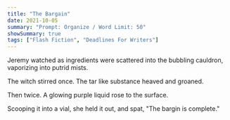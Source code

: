 ```yaml
---
title: "The Bargain"
date: 2021-10-05
summary: "Prompt: Organize / Word Limit: 50"
showSummary: true
tags: ["Flash Fiction", "Deadlines For Writers"]
---
```


Jeremy watched as ingredients were scattered into the bubbling cauldron, vaporizing into putrid mists.

The witch stirred once. The tar like substance heaved and groaned.

Then twice. A glowing purple liquid rose to the surface.

Scooping it into a vial, she held it out, and spat, "The bargin is complete."
